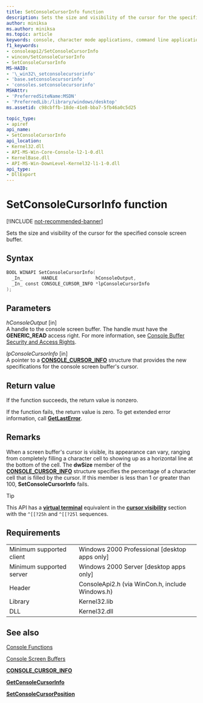 ```yaml
---
title: SetConsoleCursorInfo function
description: Sets the size and visibility of the cursor for the specified console screen buffer.
author: miniksa
ms.author: miniksa
ms.topic: article
keywords: console, character mode applications, command line applications, terminal applications, console api
f1_keywords:
- consoleapi2/SetConsoleCursorInfo
- wincon/SetConsoleCursorInfo
- SetConsoleCursorInfo
MS-HAID:
- '\_win32\_setconsolecursorinfo'
- 'base.setconsolecursorinfo'
- 'consoles.setconsolecursorinfo'
MSHAttr:
- 'PreferredSiteName:MSDN'
- 'PreferredLib:/library/windows/desktop'
ms.assetid: c98cbffb-18de-41e8-bba7-5fb46a0c5d25

topic_type:
- apiref
api_name:
- SetConsoleCursorInfo
api_location:
- Kernel32.dll
- API-MS-Win-Core-Console-l2-1-0.dll
- KernelBase.dll
- API-MS-Win-DownLevel-Kernel32-l1-1-0.dll
api_type:
- DllExport
---
```


# SetConsoleCursorInfo function

[!INCLUDE [not-recommended-banner](./includes/not-recommended-banner.md)]

Sets the size and visibility of the cursor for the specified console screen buffer.

## Syntax

```C
BOOL WINAPI SetConsoleCursorInfo(
  _In_       HANDLE              hConsoleOutput,
  _In_ const CONSOLE_CURSOR_INFO *lpConsoleCursorInfo
);
```

## Parameters

*hConsoleOutput* \[in\]  
A handle to the console screen buffer. The handle must have the **GENERIC\_READ** access right. For more information, see [Console Buffer Security and Access Rights](console-buffer-security-and-access-rights.md).

*lpConsoleCursorInfo* \[in\]  
A pointer to a [**CONSOLE\_CURSOR\_INFO**](console-cursor-info-str.md) structure that provides the new specifications for the console screen buffer's cursor.

## Return value

If the function succeeds, the return value is nonzero.

If the function fails, the return value is zero. To get extended error information, call [**GetLastError**](https://msdn.microsoft.com/library/windows/desktop/ms679360).

## Remarks

When a screen buffer's cursor is visible, its appearance can vary, ranging from completely filling a character cell to showing up as a horizontal line at the bottom of the cell. The **dwSize** member of the [**CONSOLE\_CURSOR\_INFO**](console-cursor-info-str.md) structure specifies the percentage of a character cell that is filled by the cursor. If this member is less than 1 or greater than 100, **SetConsoleCursorInfo** fails.

> [!TIP]
> This API has a **[virtual terminal](console-virtual-terminal-sequences.md)** equivalent in the **[cursor visibility](console-virtual-terminal-sequences.md#cursor-visibility)** section with the `^[[?25h` and `^[[?25l` sequences. 

## Requirements

| | |
|-|-|
| Minimum supported client | Windows 2000 Professional \[desktop apps only\] |
| Minimum supported server | Windows 2000 Server \[desktop apps only\] |
| Header | ConsoleApi2.h (via WinCon.h, include Windows.h) |
| Library | Kernel32.lib |
| DLL | Kernel32.dll |

## See also

[Console Functions](console-functions.md)

[Console Screen Buffers](console-screen-buffers.md)

[**CONSOLE\_CURSOR\_INFO**](console-cursor-info-str.md)

[**GetConsoleCursorInfo**](getconsolecursorinfo.md)

[**SetConsoleCursorPosition**](setconsolecursorposition.md)
